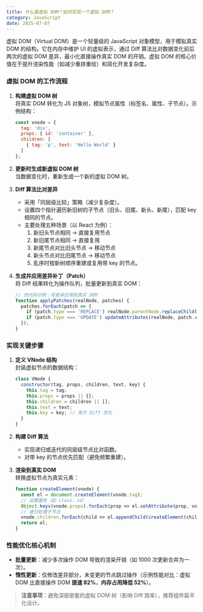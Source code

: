 ```yaml
---
title: 什么是虚拟 DOM？如何实现一个虚拟 DOM？
category: JavaScript
date: 2025-07-07
---
```

虚拟 DOM（Virtual DOM）是一个轻量级的 JavaScript 对象模型，用于模拟真实 DOM 的结构。它在内存中维护 UI 的虚拟表示，通过 Diff 算法比对数据变化前后两次的虚拟 DOM 差异，最小化直接操作真实 DOM 的开销。虚拟 DOM 的核心价值在于提升渲染性能（如减少重排重绘）和简化开发复杂度。

### 虚拟 DOM 的工作流程  
1. **构建虚拟 DOM 树**  
   将真实 DOM 转化为 JS 对象树，模拟节点属性（标签名、属性、子节点）。示例结构：
   ```javascript
   const vnode = {
     tag: 'div',
     props: { id: 'container' },
     children: [
       { tag: 'p', text: 'Hello World' }
     ]
   };
   ```

2. **更新时生成新虚拟 DOM 树**  
   当数据变化时，重新生成一个新的虚拟 DOM 树。

3. **Diff 算法比对差异**  
   - 采用「同层级比较」策略（减少复杂度）。  
   - 设置四个指针遍历新旧树的子节点（旧头、旧尾、新头、新尾），匹配 key 相同的节点。  
   - 主要处理五种场景（以 React 为例）：  
     1. 新旧头节点相同 → 直接复用节点  
     2. 新旧尾节点相同 → 直接复用  
     3. 新尾节点对比旧头节点 → 移动节点  
     4. 新头节点对比旧尾节点 → 移动节点  
     5. 乱序时按新树顺序重建或复用带 key 的节点。

4. **生成并应用差异补丁（Patch）**  
   将 Diff 结果转化为操作队列，批量更新到真实 DOM：
   ```javascript
   // 伪代码示例：将差异应用到真实 DOM
   function applyPatches(realNode, patches) {
     patches.forEach(patch => {
       if (patch.type === 'REPLACE') realNode.parentNode.replaceChild(createElement(patch.newNode), realNode);
       if (patch.type === 'UPDATE') updateAttributes(realNode, patch.attributes);
     });
   }
   ```

### 实现关键步骤  
1. **定义 VNode 结构**  
   封装虚拟节点的数据结构：
   ```javascript
   class VNode {
     constructor(tag, props, children, text, key) {
       this.tag = tag;
       this.props = props || {};
       this.children = children || [];
       this.text = text;
       this.key = key; // 用于 Diff 优化
     }
   }
   ```

2. **构建 Diff 算法**  
   - 实现递归或迭代的同层级节点比对函数。  
   - 对带 key 的节点优先匹配（避免频繁重建）。

3. **渲染到真实 DOM**  
   转换虚拟节点为真实元素：
   ```javascript
   function createElement(vnode) {
     const el = document.createElement(vnode.tag);
     // 设置属性（如 class、id）
     Object.keys(vnode.props).forEach(prop => el.setAttribute(prop, vnode.props[prop]));
     // 递归处理子节点
     vnode.children.forEach(child => el.appendChild(createElement(child)));
     return el;
   }
   ```

### 性能优化核心机制  
- **批量更新**：减少多次操作 DOM 导致的渲染开销（如 1000 次更新合并为一次）。  
- **惰性更新**：仅修改差异部分，未变更的节点跳过操作（示例性能对比：虚拟 DOM 比直接操作 DOM **提速 82%**，**内存占用降低 52%**）。  

> **注意事项**：避免深层嵌套的虚拟 DOM 树（影响 Diff 效率），推荐组件扁平化设计。
